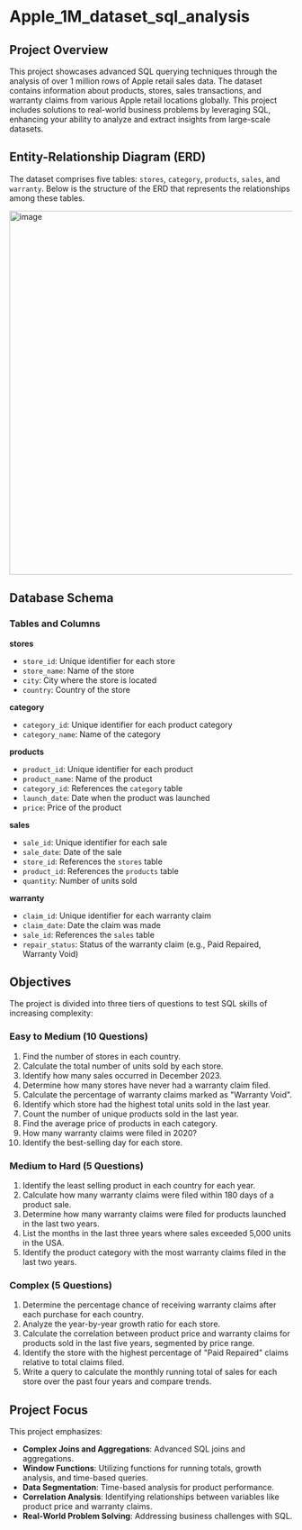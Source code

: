 # Apple_1M_dataset_sql_analysis

## Project Overview
This project showcases advanced SQL querying techniques through the analysis of over 1 million rows of Apple retail sales data. The dataset contains information about products, stores, sales transactions, and warranty claims from various Apple retail locations globally. This project includes solutions to real-world business problems by leveraging SQL, enhancing your ability to analyze and extract insights from large-scale datasets.

## Entity-Relationship Diagram (ERD)
The dataset comprises five tables: `stores`, `category`, `products`, `sales`, and `warranty`. Below is the structure of the ERD that represents the relationships among these tables.

<img width="646" alt="image" src="https://github.com/user-attachments/assets/d235e45e-97ad-4382-8210-5d121f7ee02e" />

## Database Schema
### Tables and Columns
**stores**
- `store_id`: Unique identifier for each store
- `store_name`: Name of the store
- `city`: City where the store is located
- `country`: Country of the store

**category**
- `category_id`: Unique identifier for each product category
- `category_name`: Name of the category

**products**
- `product_id`: Unique identifier for each product
- `product_name`: Name of the product
- `category_id`: References the `category` table
- `launch_date`: Date when the product was launched
- `price`: Price of the product

**sales**
- `sale_id`: Unique identifier for each sale
- `sale_date`: Date of the sale
- `store_id`: References the `stores` table
- `product_id`: References the `products` table
- `quantity`: Number of units sold

**warranty**
- `claim_id`: Unique identifier for each warranty claim
- `claim_date`: Date the claim was made
- `sale_id`: References the `sales` table
- `repair_status`: Status of the warranty claim (e.g., Paid Repaired, Warranty Void)

## Objectives
The project is divided into three tiers of questions to test SQL skills of increasing complexity:

### Easy to Medium (10 Questions)
1. Find the number of stores in each country.
2. Calculate the total number of units sold by each store.
3. Identify how many sales occurred in December 2023.
4. Determine how many stores have never had a warranty claim filed.
5. Calculate the percentage of warranty claims marked as "Warranty Void".
6. Identify which store had the highest total units sold in the last year.
7. Count the number of unique products sold in the last year.
8. Find the average price of products in each category.
9. How many warranty claims were filed in 2020?
10. Identify the best-selling day for each store.

### Medium to Hard (5 Questions)
1. Identify the least selling product in each country for each year.
2. Calculate how many warranty claims were filed within 180 days of a product sale.
3. Determine how many warranty claims were filed for products launched in the last two years.
4. List the months in the last three years where sales exceeded 5,000 units in the USA.
5. Identify the product category with the most warranty claims filed in the last two years.

### Complex (5 Questions)
1. Determine the percentage chance of receiving warranty claims after each purchase for each country.
2. Analyze the year-by-year growth ratio for each store.
3. Calculate the correlation between product price and warranty claims for products sold in the last five years, segmented by price range.
4. Identify the store with the highest percentage of "Paid Repaired" claims relative to total claims filed.
5. Write a query to calculate the monthly running total of sales for each store over the past four years and compare trends.

## Project Focus
This project emphasizes:
- **Complex Joins and Aggregations**: Advanced SQL joins and aggregations.
- **Window Functions**: Utilizing functions for running totals, growth analysis, and time-based queries.
- **Data Segmentation**: Time-based analysis for product performance.
- **Correlation Analysis**: Identifying relationships between variables like product price and warranty claims.
- **Real-World Problem Solving**: Addressing business challenges with SQL.

